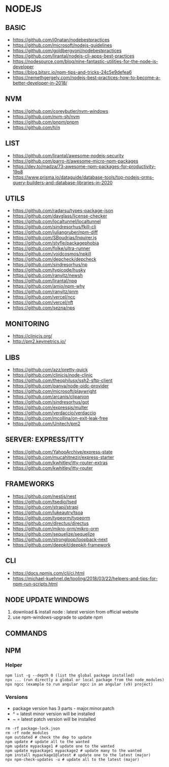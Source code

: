 
# NODEJS

## BASIC

- https://github.com/i0natan/nodebestpractices
- https://github.com/microsoft/nodejs-guidelines
- https://github.com/goldbergyoni/nodebestpractices
- https://github.com/lirantal/nodejs-cli-apps-best-practices
- https://nodesource.com/blog/nine-fantastic-utilities-for-the-node-js-developer
- https://blog.bitsrc.io/npm-tips-and-tricks-24c5e9defea6
- https://nemethgergely.com/nodejs-best-practices-how-to-become-a-better-developer-in-2018/

## NVM

- https://github.com/coreybutler/nvm-windows
- https://github.com/nvm-sh/nvm
- https://github.com/pnpm/pnpm
- https://github.com/tj/n

## LIST
- https://github.com/lirantal/awesome-nodejs-security
- https://github.com/parro-it/awesome-micro-npm-packages
- https://dev.to/madza/73-awesome-npm-packages-for-productivity-19p8
- https://www.prisma.io/dataguide/database-tools/top-nodejs-orms-query-builders-and-database-libraries-in-2020

## UTILS

- https://github.com/radarsu/types-package-json
- https://github.com/davglass/license-checker
- https://github.com/localtunnel/localtunnel
- https://github.com/sindresorhus/fkill-cli
- https://github.com/juliangruber/npm-diff
- https://github.com/SBoudrias/Inquirer.js
- https://github.com/styfle/packagephobia
- https://github.com/folke/ultra-runner
- https://github.com/voidcosmos/npkill
- https://github.com/depcheck/depcheck
- https://github.com/sindresorhus/np
- https://github.com/typicode/husky
- https://github.com/ranyitz/newsh
- https://github.com/lirantal/npq
- https://github.com/amio/npm-why
- https://github.com/ranyitz/qnm
- https://github.com/vercel/ncc
- https://github.com/vercel/nft
- https://github.com/sezna/nps

## MONITORING

- https://clinicjs.org/
- http://pm2.keymetrics.io/

## LIBS

- https://github.com/azz/pretty-quick
- https://github.com/clinicjs/node-clinic
- https://github.com/theophilusx/ssh2-sftp-client
- https://github.com/panva/node-oidc-provider
- https://github.com/microsoft/playwright
- https://github.com/arcanis/clipanion
- https://github.com/sindresorhus/got
- https://github.com/expressjs/multer
- https://github.com/verdaccio/verdaccio
- https://github.com/mcollina/on-exit-leak-free
- https://github.com/Unitech/pm2

## SERVER: EXPRESS/ITTY
- https://github.com/YahooArchive/express-state
- https://github.com/mucahitnezir/express-starter
- https://github.com/kwhitley/itty-router-extras
- https://github.com/kwhitley/itty-router

## FRAMEWORKS

- https://github.com/nestjs/nest
- https://github.com/tsedio/tsed
- https://github.com/strapi/strapi
- https://github.com/lukeautry/tsoa
- https://github.com/typeorm/typeorm
- https://github.com/directus/directus
- https://github.com/mikro-orm/mikro-orm
- https://github.com/sequelize/sequelize
- https://github.com/strongloop/loopback-next
- https://github.com/deepkit/deepkit-framework

## CLI

- https://docs.npmjs.com/cli/ci.html
- https://michael-kuehnel.de/tooling/2018/03/22/helpers-and-tips-for-npm-run-scripts.html


## NODE UPDATE WINDOWS

1. download & install node : latest version from official website
2. use npm-windows-upgrade to update npm

## COMMANDS


## NPM

### Helper

```
npm list -g --depth 0 (list the global package installed)
npx ... (run directly a global or local package from the node_modules)
npx ngcc (example to run angular ngcc in an angular (v9) project)
```

### Versions

- package version has 3 parts - major.minor.patch
- ^ = latest minor version will be installed
- ~ = latest patch version will be installed

```
rm -rf package-lock.json
rm -rf node_modules
npm outdated # check the dep to update
npm update # update all to the wanted
npm update mypackage1 # update one to the wanted
npm update mypackage1 mypackage2 # update many to the wanted
npm install mypackage1@latest # update one to the latest (major)
npx npm-check-updates -u # update all to the latest (major)
```